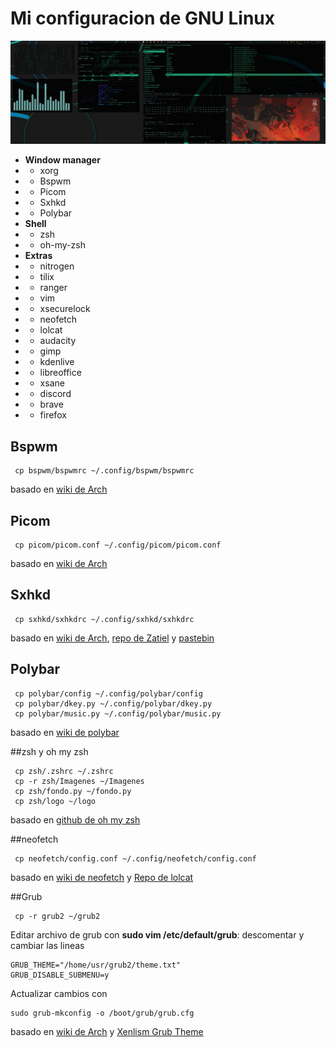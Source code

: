 # Mi configuracion de GNU Linux
![deskys](https://github.com/ADN227/MarchY-config/blob/main/0.jpg)
* **Window manager**
* * xorg
* * Bspwm 
* * Picom
* * Sxhkd
* * Polybar
* **Shell**
* * zsh
* * oh-my-zsh
* **Extras**
* * nitrogen
* * tilix
* * ranger
* * vim
* * xsecurelock
* * neofetch
* * lolcat
* * audacity
* * gimp
* * kdenlive
* * libreoffice
* * xsane
* * discord 
* * brave
* * firefox

## Bspwm 
```
 cp bspwm/bspwmrc ~/.config/bspwm/bspwmrc
```
basado en [wiki de Arch](https://wiki.archlinux.org/title/Bspwm)

## Picom
```
 cp picom/picom.conf ~/.config/picom/picom.conf
```
basado en [wiki de Arch](https://wiki.archlinux.org/title/Picom)

## Sxhkd 
```
 cp sxhkd/sxhkdrc ~/.config/sxhkd/sxhkdrc
```
basado en [wiki de Arch](https://wiki.archlinux.org/title/Sxhkd), [repo de Zatiel](https://github.com/callmezatiel/olddotfiles) y [pastebin](https://pastebin.com/t37b6VQq)

## Polybar
```
 cp polybar/config ~/.config/polybar/config
 cp polybar/dkey.py ~/.config/polybar/dkey.py
 cp polybar/music.py ~/.config/polybar/music.py
```
basado en [wiki de polybar](https://gitlab.com/polybar/polybar/-/wikis/pages)

##zsh y oh my zsh
```
 cp zsh/.zshrc ~/.zshrc
 cp -r zsh/Imagenes ~/Imagenes
 cp zsh/fondo.py ~/fondo.py
 cp zsh/logo ~/logo
```
basado en [github de oh my zsh](https://github.com/ohmyzsh/ohmyzsh)

##neofetch
```
 cp neofetch/config.conf ~/.config/neofetch/config.conf
```
basado en [wiki de neofetch](https://github.com/dylanaraps/neofetch/wiki) y [Repo de lolcat](https://github.com/jaseg/lolcat)

##Grub
```
 cp -r grub2 ~/grub2
```
Editar archivo de grub con **sudo vim /etc/default/grub**: descomentar y cambiar las lineas 
```
GRUB_THEME="/home/usr/grub2/theme.txt"
GRUB_DISABLE_SUBMENU=y
```
Actualizar cambios con
```
sudo grub-mkconfig -o /boot/grub/grub.cfg
```

basado en [wiki de Arch](https://wiki.archlinux.org/title/GRUB) y [Xenlism Grub Theme](https://www.gnome-look.org/p/1440862)
